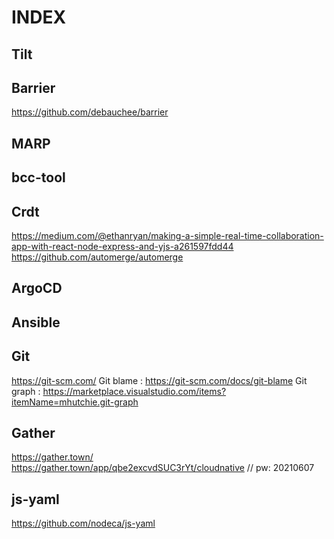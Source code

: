 # INDEX

## Tilt

## Barrier

https://github.com/debauchee/barrier

## MARP

## bcc-tool

## Crdt

https://medium.com/@ethanryan/making-a-simple-real-time-collaboration-app-with-react-node-express-and-yjs-a261597fdd44
https://github.com/automerge/automerge

## ArgoCD

## Ansible

## Git

https://git-scm.com/
Git blame : https://git-scm.com/docs/git-blame
Git graph : https://marketplace.visualstudio.com/items?itemName=mhutchie.git-graph

## Gather

https://gather.town/
https://gather.town/app/qbe2excvdSUC3rYt/cloudnative // pw: 20210607

## js-yaml

https://github.com/nodeca/js-yaml

